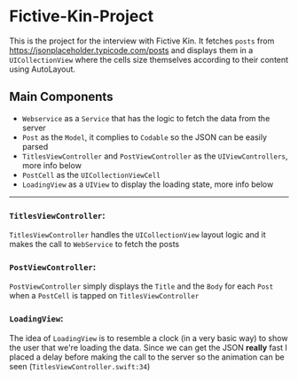 # Fictive-Kin-Project
This is the project for the interview with Fictive Kin. It fetches `posts` from https://jsonplaceholder.typicode.com/posts and displays them in a `UICollectionView` where the cells size themselves according to their content using AutoLayout.

## Main Components
- `Webservice` as a `Service` that has the logic to fetch the data from the server
- `Post` as the `Model`, it complies to `Codable` so the JSON can be easily parsed
- `TitlesViewController` and `PostViewController` as the `UIViewControllers`, more info below
- `PostCell` as the `UICollectionViewCell`
- `LoadingView` as a `UIView` to display the loading state, more info below

----

### `TitlesViewController`:
`TitlesViewController` handles the `UICollectionView` layout logic and it makes the call to `WebService` to fetch the posts
### `PostViewController`:
`PostViewController` simply displays the `Title` and the `Body` for each `Post` when a `PostCell` is tapped on `TitlesViewController`
### `LoadingView`:
The idea of `LoadingView` is to resemble a clock (in a very basic way) to show the user that we're loading the data. Since we can get the JSON **really** fast I placed a delay before making the call to the server so the animation can be seen (`TitlesViewController.swift:34`)
